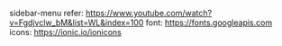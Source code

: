 sidebar-menu
refer: https://www.youtube.com/watch?v=Fgdjvclw_bM&list=WL&index=100
font: https://fonts.googleapis.com
icons: https://ionic.io/ionicons
